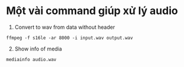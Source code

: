 # Một vài command giúp xử lý audio

1. Convert to wav from data without header
```
ffmpeg -f s16le -ar 8000 -i input.wav output.wav
```

2. Show info of media
```
mediainfo audio.wav
```